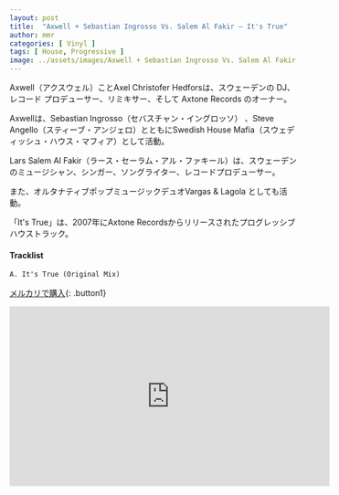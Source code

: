 ```yaml
---
layout: post
title:  "Axwell + Sebastian Ingrosso Vs. Salem Al Fakir – It's True"
author: mmr
categories: [ Vinyl ]
tags: [ House, Progressive ]
image: ../assets/images/Axwell + Sebastian Ingrosso Vs. Salem Al Fakir – It's True.jpg
---
```


Axwell（アクスウェル）ことAxel Christofer Hedforsは、スウェーデンの DJ、レコード プロデューサー、リミキサー、そして Axtone Records のオーナー。

Axwellは、Sebastian Ingrosso（セバスチャン・イングロッソ） 、Steve Angello（スティーブ・アンジェロ）とともにSwedish House Mafia（スウェディッシュ・ハウス・マフィア）として活動。

Lars Salem Al Fakir（ラース・セーラム・アル・ファキール）は、スウェーデンのミュージシャン、シンガー、ソングライター、レコードプロデューサー。

また、オルタナティブポップミュージックデュオVargas & Lagola としても活動。

「It's True」は、2007年にAxtone Recordsからリリースされたプログレッシブハウストラック。

#### Tracklist
```md
A. It's True (Original Mix)
```

[メルカリで購入](https://jp.mercari.com/item/m99195071709?afid=6142608987){: .button1}


<iframe width="560" height="315" src="https://www.youtube.com/embed/Kh9okdVz0I4?si=G5efD2QH3QwsTvdJ" title="YouTube video player" frameborder="0" allow="accelerometer; autoplay; clipboard-write; encrypted-media; gyroscope; picture-in-picture; web-share" referrerpolicy="strict-origin-when-cross-origin" allowfullscreen></iframe>
